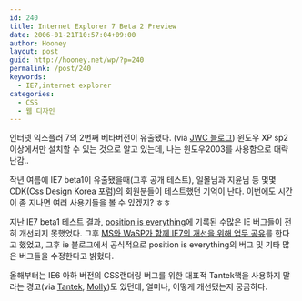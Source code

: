```yaml
---
id: 240
title: Internet Explorer 7 Beta 2 Preview
date: 2006-01-21T10:57:04+09:00
author: Hooney
layout: post
guid: http://hooney.net/wp/?p=240
permalink: /post/240
keywords:
  - IE7,internet explorer
categories:
  - CSS
  - 웹 디자인
---
```

인터넷 익스플러 7의 2번째 베타버전이 유출됐다. (via [JWC 블로그](http://jowchung.oolim.net/index.php?pl=93)) 윈도우 XP sp2 이상에서만 설치할 수 있는 것으로 알고 있는데, 나는 윈도우2003를 사용함으로 대략 난감..

작년 여름에 IE7 beta1이 유출됐을때(그후 공개 테스트), 일몰님과 지윤님 등 몇몇 CDK(Css Design Korea 포럼)의 회원분들이 테스트했던 기억이 난다. 이번에도 시간이 좀 지나면 여러 사용기들을 볼 수 있겠지? ㅎㅎ

지난 IE7 beta1 테스트 결과, [position is everything](http://www.positioniseverything.net/)에 기록된 수많은 IE 버그들이 전혀 개선되지 못했었다. 그후 [MS와 WaSP가 함께 IE7의 개선을 위해 업무 공유](http://www.molly.com/2005/11/02/microsoft-wasp-task-force-update-upcoming-products-xaml-acid2-sxsw-and-ie7-revealed/)를 한다고 했었고, 그후 ie 블로그에서 공식적으로 position is everything의 버그 및 기타 많은 버그들을 수정한다고 밝혔다.

올해부터는 IE6 아하 버전의 CSS랜더링 버그를 위한 대표적 Tantek핵을 사용하지 말라는 경고(via [Tantek](http://tantek.com/log/2005/11.html#d26t1820), [Molly](http://www.molly.com/2005/11/27/on-css-hacking-the-post-you-must-read/))도 있던데, 얼머나, 어떻게 개선됐는지 궁금하다.